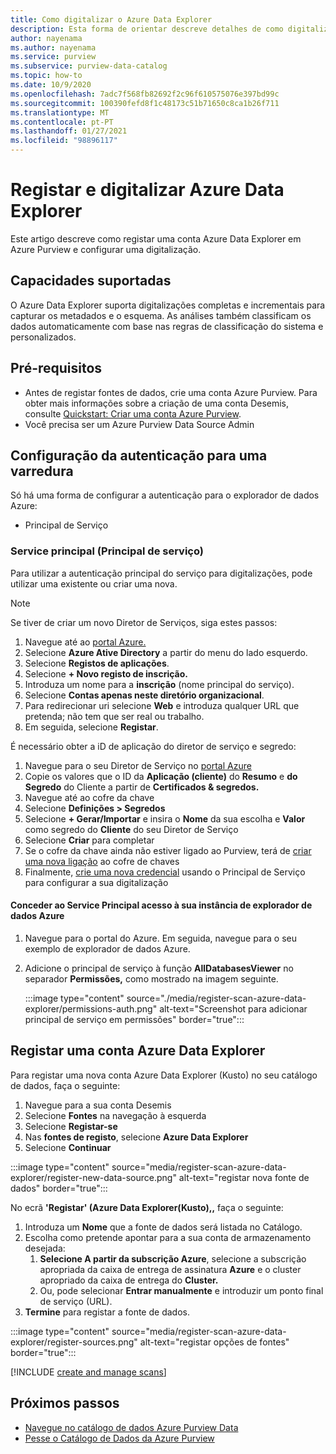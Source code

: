 ```yaml
---
title: Como digitalizar o Azure Data Explorer
description: Esta forma de orientar descreve detalhes de como digitalizar o Azure Data Explorer.
author: nayenama
ms.author: nayenama
ms.service: purview
ms.subservice: purview-data-catalog
ms.topic: how-to
ms.date: 10/9/2020
ms.openlocfilehash: 7adc7f568fb82692f2c96f610575076e397bd99c
ms.sourcegitcommit: 100390fefd8f1c48173c51b71650c8ca1b26f711
ms.translationtype: MT
ms.contentlocale: pt-PT
ms.lasthandoff: 01/27/2021
ms.locfileid: "98896117"
---
```

# <a name="register-and-scan-azure-data-explorer"></a>Registar e digitalizar Azure Data Explorer

Este artigo descreve como registar uma conta Azure Data Explorer em Azure Purview e configurar uma digitalização.

## <a name="supported-capabilities"></a>Capacidades suportadas

O Azure Data Explorer suporta digitalizações completas e incrementais para capturar os metadados e o esquema. As análises também classificam os dados automaticamente com base nas regras de classificação do sistema e personalizados.

## <a name="prerequisites"></a>Pré-requisitos

- Antes de registar fontes de dados, crie uma conta Azure Purview. Para obter mais informações sobre a criação de uma conta Desemis, consulte [Quickstart: Criar uma conta Azure Purview](create-catalog-portal.md).
- Você precisa ser um Azure Purview Data Source Admin

## <a name="setting-up-authentication-for-a-scan"></a>Configuração da autenticação para uma varredura

Só há uma forma de configurar a autenticação para o explorador de dados Azure:

- Principal de Serviço

### <a name="service-principal"></a>Service principal (Principal de serviço)

Para utilizar a autenticação principal do serviço para digitalizações, pode utilizar uma existente ou criar uma nova. 

> [!Note]
> Se tiver de criar um novo Diretor de Serviços, siga estes passos:
> 1. Navegue até ao [portal Azure.](https://portal.azure.com)
> 1. Selecione **Azure Ative Directory** a partir do menu do lado esquerdo.
> 1. Selecione **Registos de aplicações**.
> 1. Selecione **+ Novo registo de inscrição.**
> 1. Introduza um nome para a **inscrição** (nome principal do serviço).
> 1. Selecione **Contas apenas neste diretório organizacional**.
> 1. Para redirecionar uri selecione **Web** e introduza qualquer URL que pretenda; não tem que ser real ou trabalho.
> 1. Em seguida, selecione **Registar**.

É necessário obter a iD de aplicação do diretor de serviço e segredo:

1. Navegue para o seu Diretor de Serviço no [portal Azure](https://portal.azure.com)
1. Copie os valores que o ID da **Aplicação (cliente)** do **Resumo** e **do Segredo** do Cliente a partir de **Certificados & segredos.**
1. Navegue até ao cofre da chave
1. Selecione **Definições > Segredos**
1. Selecione **+ Gerar/Importar** e insira o **Nome** da sua escolha e **Valor** como segredo do **Cliente** do seu Diretor de Serviço
1. Selecione **Criar** para completar
1. Se o cofre da chave ainda não estiver ligado ao Purview, terá de [criar uma nova ligação](manage-credentials.md#create-azure-key-vaults-connections-in-your-azure-purview-account) ao cofre de chaves
1. Finalmente, [crie uma nova credencial](manage-credentials.md#create-a-new-credential) usando o Principal de Serviço para configurar a sua digitalização

#### <a name="granting-the-service-principal-access-to-your-azure-data-explorer-instance"></a>Conceder ao Service Principal acesso à sua instância de explorador de dados Azure

1. Navegue para o portal do Azure. Em seguida, navegue para o seu exemplo de explorador de dados Azure.

1. Adicione o principal de serviço à função **AllDatabasesViewer** no separador **Permissões,** como mostrado na imagem seguinte.

    :::image type="content" source="./media/register-scan-azure-data-explorer/permissions-auth.png" alt-text="Screenshot para adicionar principal de serviço em permissões" border="true":::

## <a name="register-an-azure-data-explorer-account"></a>Registar uma conta Azure Data Explorer

Para registar uma nova conta Azure Data Explorer (Kusto) no seu catálogo de dados, faça o seguinte:

1. Navegue para a sua conta Desemis
1. Selecione **Fontes** na navegação à esquerda
1. Selecione **Registar-se**
1. Nas **fontes de registo**, selecione **Azure Data Explorer**
1. Selecione **Continuar**

:::image type="content" source="media/register-scan-azure-data-explorer/register-new-data-source.png" alt-text="registar nova fonte de dados" border="true":::

No ecrã **'Registar' (Azure Data Explorer(Kusto),,** faça o seguinte:

1. Introduza um **Nome** que a fonte de dados será listada no Catálogo.
1. Escolha como pretende apontar para a sua conta de armazenamento desejada:
   1. **Selecione A partir da subscrição Azure**, selecione a subscrição apropriada da caixa de entrega de assinatura **Azure** e o cluster apropriado da caixa de entrega do **Cluster.**
   1. Ou, pode selecionar **Entrar manualmente** e introduzir um ponto final de serviço (URL).
1. **Termine** para registar a fonte de dados.

:::image type="content" source="media/register-scan-azure-data-explorer/register-sources.png" alt-text="registar opções de fontes" border="true":::

[!INCLUDE [create and manage scans](includes/manage-scans-azure-data-explorer.md)]

## <a name="next-steps"></a>Próximos passos

- [Navegue no catálogo de dados Azure Purview Data](how-to-browse-catalog.md)
- [Pesse o Catálogo de Dados da Azure Purview](how-to-search-catalog.md)
